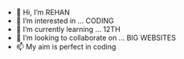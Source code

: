 - 👋 Hi, I’m REHAN 
- 👀 I’m interested in ... CODING
- 🌱 I’m currently learning ... 12TH
- 💞️ I’m looking to collaborate on ... BIG WEBSITES
- 📫 My aim is perfect in coding  

